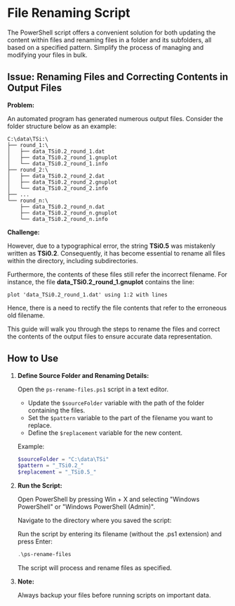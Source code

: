 # File Renaming Script

The PowerShell script offers a convenient solution for both updating the content within files and renaming files in a folder and its subfolders, all based on a specified pattern. Simplify the process of managing and modifying your files in bulk.

## Issue: Renaming Files and Correcting Contents in Output Files

**Problem:**

An automated program has generated numerous output files. Consider the folder structure below as an example:

```
C:\data\TSi:\
├── round_1:\
│   ├── data_TSi0.2_round_1.dat
│   ├── data_TSi0.2_round_1.gnuplot
│   └── data_TSi0.2_round_1.info
├── round_2:\
│   ├── data_TSi0.2_round_2.dat
│   ├── data_TSi0.2_round_2.gnuplot
│   └── data_TSi0.2_round_2.info
├── ...
└── round_n:\
    ├── data_TSi0.2_round_n.dat
    ├── data_TSi0.2_round_n.gnuplot
    └── data_TSi0.2_round_n.info
```

**Challenge:**

However, due to a typographical error, the string **TSi0.5** was mistakenly written as **TSi0.2**. Consequently, it has become essential to rename all files within the directory, including subdirectories.

Furthermore, the contents of these files still refer the incorrect filename. For instance, the file **data_TSi0.2_round_1.gnuplot** contains the line:

```gnuplot
plot 'data_TSi0.2_round_1.dat' using 1:2 with lines
```

Hence, there is a need to rectify the file contents that refer to the erroneous old filename.

This guide will walk you through the steps to rename the files and correct the contents of the output files to ensure accurate data representation.

## How to Use

1. **Define Source Folder and Renaming Details:**

   Open the `ps-rename-files.ps1` script in a text editor.

   - Update the `$sourceFolder` variable with the path of the folder containing the files.
   - Set the `$pattern` variable to the part of the filename you want to replace.
   - Define the `$replacement` variable for the new content.

   Example:
   ```powershell
   $sourceFolder = "C:\data\TSi"
   $pattern = "_TSi0.2_"
   $replacement = "_TSi0.5_"
   ```

2. **Run the Script:**

   Open PowerShell by pressing Win + X and selecting "Windows PowerShell" or "Windows PowerShell (Admin)".

   Navigate to the directory where you saved the script:

   Run the script by entering its filename (without the .ps1 extension) and press Enter:

   ```powershell
   .\ps-rename-files
   ```

   The script will process and rename files as specified.

3. **Note:**

   Always backup your files before running scripts on important data.
